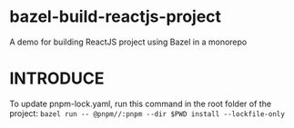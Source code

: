 # bazel-build-reactjs-project
A demo for building ReactJS project using Bazel in a monorepo

# INTRODUCE



To update pnpm-lock.yaml, run this command in the root folder of the project: `bazel run -- @pnpm//:pnpm --dir $PWD install --lockfile-only`